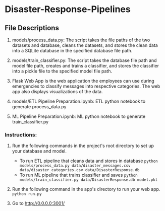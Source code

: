# Disaster-Response-Pipelines

## File Descriptions
1. models/process_data.py:
The script takes the file paths of the two datasets and database, cleans the datasets, and stores the clean data into a SQLite database in the specified database file path.

2. models/train_classifier.py:
The script takes the database file path and model file path, creates and trains a classifier, and stores the classifier into a pickle file to the specified model file path.

3. Flask Web App is the web application the employees can use during emergencies to classify messages into respective categories. The web app also displays visualizations of the data.

4. models/ETL Pipeline Preparation.ipynb: ETL python notebook to generate process_data.py

4. ML Pipeline Preparation.ipynb: ML python notebook to generate train_classifier.py


### Instructions:
1. Run the following commands in the project's root directory to set up your database and model.

    - To run ETL pipeline that cleans data and stores in database
        `python models/process_data.py data/disaster_messages.csv data/disaster_categories.csv data/DisasterResponse.db`
    - To run ML pipeline that trains classifier and saves
        `python models/train_classifier.py data/DisasterResponse.db model.pkl`

2. Run the following command in the app's directory to run your web app.
    `python run.py`

3. Go to http://0.0.0.0:3001/
